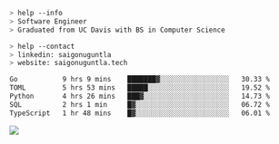 ```bash
> help --info
> Software Engineer
> Graduated from UC Davis with BS in Computer Science
```

```bash
> help --contact
> linkedin: saigonuguntla
> website: saigonuguntla.tech
```

<!--START_SECTION:waka-->

```txt
Go           9 hrs 9 mins    ███████▓░░░░░░░░░░░░░░░░░   30.33 %
TOML         5 hrs 53 mins   █████░░░░░░░░░░░░░░░░░░░░   19.52 %
Python       4 hrs 26 mins   ███▓░░░░░░░░░░░░░░░░░░░░░   14.73 %
SQL          2 hrs 1 min     █▓░░░░░░░░░░░░░░░░░░░░░░░   06.72 %
TypeScript   1 hr 48 mins    █▓░░░░░░░░░░░░░░░░░░░░░░░   06.01 %
```

<!--END_SECTION:waka-->

![](https://komarev.com/ghpvc/?username=saigonu&color=6A8AFF)
